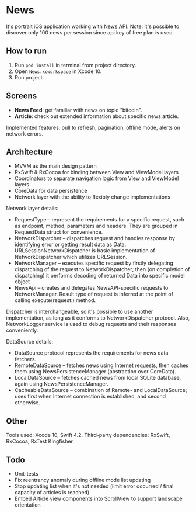 # News

It's portrait iOS application working with [News API](https://newsapi.org/).
Note: it's possible to discover only 100 news per session since api key of free plan is used.

## How to run

1. Run `pod install` in terminal from project directory.
2. Open `News.xcworkspace` in Xcode 10.
3. Run project.

## Screens

* **News Feed**: get familiar with news on topic "bitcoin".
* **Article**: check out extended information about specific news article. 

Implemented features: pull to refresh, pagination, offline mode, alerts on network errors.

## Architecture

* MVVM as the main design pattern
* RxSwift & RxCocoa for binding between View and ViewModel layers
* Coordinators to separate navigation logic from View and ViewModel layers
* CoreData for data persistence
* Network layer with the ability to flexibly change implementations

Network layer details:
* RequestType – represent the requirements for a specific request, such as endpoint, method, parameters and headers. They are grouped in RequestData struct for convenience.
* NetworkDispatcher – dispatches request and handles response by identifying error or getting result data as Data. URLSessionNetworkDispatcher is basic implementation of NetworkDispatcher which utilizes URLSession.
* NetworkManager – executes specific request by firstly delegating dispatching of the request to NetworkDispatcher; then (on completion of dispatching) it performs decoding of returned Data into specific model object
* NewsApi – creates and delegates NewsAPI-specific requests to NetworkManager. Result type of request is inferred at the point of calling execute(request:) method.

Dispatcher is interchangeable, so it's possible to use another implementation, as long as it conforms to NetworkDispatcher protocol.
Also, NetworkLogger service is used to debug requests and their responses conveniently.

DataSource details:
* DataSource protocol represents the requirements for news data fetchers. 
* RemoteDataSource – fetches news using Internet requests, then caches them using NewsPersistenceManager (abstraction over CoreData).
* LocalDataSource – fetches cached news from local SQLite database, again using NewsPersistenceManager.
* CacheableDataSource – combination of Remote- and LocalDataSource; uses first when Internet connection is established, and second otherwise.

## Other

Tools used: Xcode 10, Swift 4.2.
Third-party dependencies: RxSwift, RxCocoa, RxTest Kingfisher.

## Todo

* Unit-tests
* Fix reentrancy anomaly during offline mode list updating
* Stop updating list when it's not needed (limit error occurred / final capacity of articles is reached)
* Embed Article view components into ScrollView to support landscape orientation 
